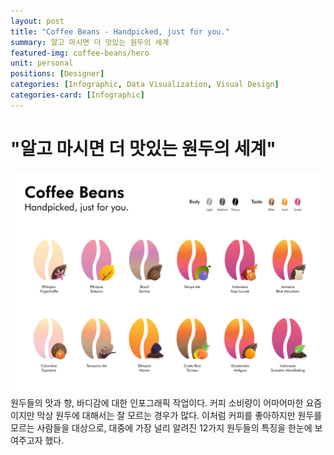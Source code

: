 ```yaml
---
layout: post
title: "Coffee Beans - Handpicked, just for you."
summary: 알고 마시면 더 맛있는 원두의 세계
featured-img: coffee-beans/hero
unit: personal
positions: [Designer]
categories: [Infographic, Data Visualization, Visual Design]
categories-card: [Infographic]
---
```


# "알고 마시면 더 맛있는 원두의 세계"


![Coffee Beans](/assets/img/posts/coffee-beans/P1.png#center)
원두들의 맛과 향, 바디감에 대한 인포그래픽 작업이다. 커피 소비량이 어마어마한 요즘이지만 막상 원두에 대해서는 잘 모르는 경우가 많다. 이처럼 커피를 좋아하지만 원두를 모르는 사람들을 대상으로, 대중에 가장 널리 알려진 12가지 원두들의 특징을 한눈에 보여주고자 했다.